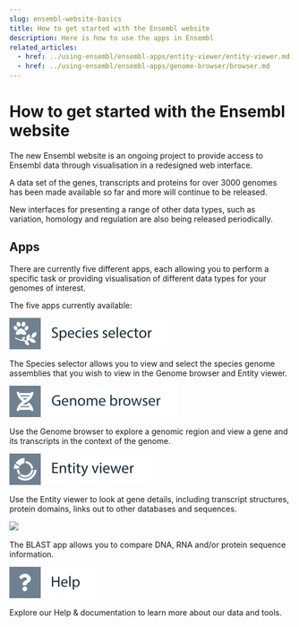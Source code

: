 ```yaml
---
slug: ensembl-website-basics
title: How to get started with the Ensembl website
description: Here is how to use the apps in Ensembl
related_articles:
  - href: ../using-ensembl/ensembl-apps/entity-viewer/entity-viewer.md
  - href: ../using-ensembl/ensembl-apps/genome-browser/browser.md
---
```


# How to get started with the Ensembl website

The new Ensembl website is an ongoing project to provide access to Ensembl data through visualisation in a redesigned web interface. 

A data set of the genes, transcripts and proteins for over 3000 genomes has been made available so far and more will continue to be released. 

New interfaces for presenting a range of other data types, such as variation, homology and regulation are also being released periodically.

## Apps

There are currently five different apps, each allowing you to perform a specific task or providing visualisation of different data types for your genomes of interest. 

The five apps currently available:


![](../../img/id-species-selector.svg)

The Species selector allows you to view and select the species genome assemblies that you wish to view in the Genome browser and Entity viewer.


![](../../img/id-genome-browser.svg)

Use the Genome browser to explore a genomic region and view a gene and its transcripts in the context of the genome.


![](../../img/id-entity-viewer.svg)

Use the Entity viewer to look at gene details, including transcript structures, protein domains, links out to other databases and sequences.


![](../../img/id-blast.svg)

The BLAST app allows you to compare DNA, RNA and/or protein sequence information.


![](../../img/id-help.svg)

Explore our Help & documentation to learn more about our data and tools.


